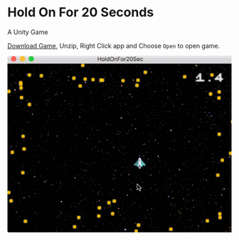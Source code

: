 # Hold On For 20 Seconds

A Unity Game

[Download Game](https://github.com/soasme/HoldOnFor20Seconds/releases/download/v0.1.0/HoldOnFor20Sec.app.zip), Unzip, Right Click app and Choose `Open` to open game.

![Demo](https://github.com/soasme/HoldOnFor20Seconds/raw/master/screenshots/manipulate.gif)


